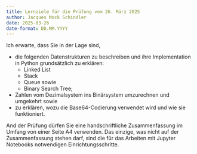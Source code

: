 ```yaml
---
title: Lernziele für die Prüfung vom 26. März 2025
author: Jacques Mock Schindler
date: 2025-03-26
date-format: DD.MM.YYYY
---
```


Ich erwarte, dass Sie in der Lage sind,

* die folgenden Datenstrukturen zu beschreiben und ihre Implementation in Python
  grundsätzlich zu erklären:
  * Linked List
  * Stack
  * Queue sowie
  * Binary Search Tree;
* Zahlen vom Dezimalsystem ins Binärsystem umzurechnen und umgekehrt sowie
* zu erklären, wozu die Base64-Codierung verwendet wird und wie sie funktioniert.

And der Prüfung dürfen Sie eine handschriftliche Zusammenfassung im Umfang von
einer Seite A4 verwenden. Das einzige, was nicht auf der Zusammenfassung stehen
darf, sind die für das Arbeiten mit Jupyter Notebooks notwendigen
Einrichtungsschritte.